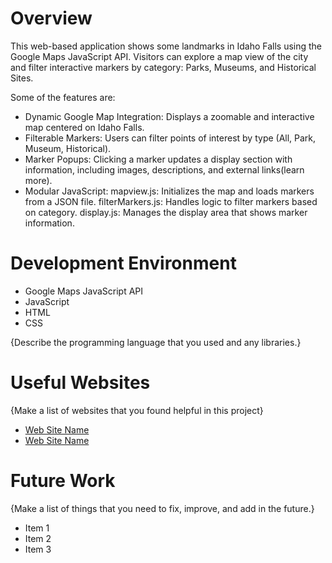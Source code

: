 # Overview

This web-based application shows some landmarks in Idaho Falls using the Google Maps JavaScript API. Visitors can explore a map view of the city and filter interactive markers by category: Parks, Museums, and Historical Sites.

Some of the features are: 
* Dynamic Google Map Integration: Displays a zoomable and interactive map centered on Idaho Falls.
* Filterable Markers: Users can filter points of interest by type (All, Park, Museum, Historical).
* Marker Popups: Clicking a marker updates a display section with information, including images, descriptions, and external links(learn more).
* Modular JavaScript: mapview.js: Initializes the map and loads markers from a JSON file. filterMarkers.js: Handles logic to filter markers based on category. display.js: Manages the display area that shows marker information.

# Development Environment

* Google Maps JavaScript API
* JavaScript
* HTML
* CSS

{Describe the programming language that you used and any libraries.}

# Useful Websites

{Make a list of websites that you found helpful in this project}
* [Web Site Name](http://url.link.goes.here)
* [Web Site Name](http://url.link.goes.here)

# Future Work

{Make a list of things that you need to fix, improve, and add in the future.}
* Item 1
* Item 2
* Item 3
